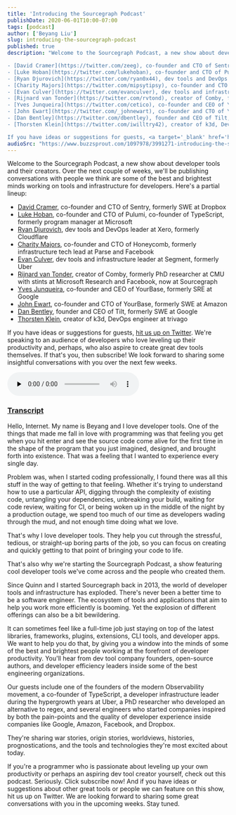 ```yaml
---
title: 'Introducing the Sourcegraph Podcast'
publishDate: 2020-06-01T10:00-07:00
tags: [podcast]
author: ['Beyang Liu']
slug: introducing-the-sourcegraph-podcast
published: true
description: "Welcome to the Sourcegraph Podcast, a new show about developer tools and their creators. Over the next couple of weeks, we'll be publishing conversations with people we think are some of the best and brightest minds working on tools and infrastructure for developers. Here's a partial lineup:

- [David Cramer](https://twitter.com/zeeg), co-founder and CTO of Sentry, formerly SWE at Dropbox\n
- [Luke Hoban](https://twitter.com/lukehoban), co-founder and CTO of Pulumi, co-founder of TypeScript, formerly program manager at Microsoft\n
- [Ryan Djurovich](https://twitter.com/ryan0x44), dev tools and DevOps leader at Xero, formerly Cloudflare\n
- [Charity Majors](https://twitter.com/mipsytipsy), co-founder and CTO of Honeycomb, formerly infrastructure tech lead at Parse and Facebook\n
- [Evan Culver](https://twitter.com/evanculver), dev tools and infrastructure leader at Segment, formerly Uber\n
- [Rijnard van Tonder](https://twitter.com/rvtond), creator of Comby, formerly PhD researcher at CMU with stints at Microsoft Research and Facebook, now at Sourcegraph\n
- [Yves Junqueira](https://twitter.com/cetico), co-founder and CEO of YourBase, formerly SRE at Google\n
- [John Ewart](https://twitter.com/_johnewart), co-founder and CTO of YourBase, formerly SWE at Amazon\n
- [Dan Bentley](https://twitter.com/dbentley), founder and CEO of Tilt, formerly SWE at Google\n
- [Thorsten Klein](https://twitter.com/iwilltry42), creator of k3d, DevOps engineer at trivago\n

If you have ideas or suggestions for guests, <a target='_blank' href='https://twitter.com/sourcegraph'>hit us up on Twitter</a>. We're speaking to an audience of developers who love leveling up their productivity and, perhaps, who also aspire to create great dev tools themselves. If that's you, then subscribe! We look forward to sharing some insightful conversations with you over the next few weeks."
audioSrc: "https://www.buzzsprout.com/1097978/3991271-introducing-the-sourcegraph-podcast.mp3"
---
```


Welcome to the Sourcegraph Podcast, a new show about developer tools and their creators. Over the next couple of weeks, we'll be publishing conversations with people we think are some of the best and brightest minds working on tools and infrastructure for developers. Here's a partial lineup:

- [David Cramer](https://twitter.com/zeeg), co-founder and CTO of Sentry, formerly SWE at Dropbox
- [Luke Hoban](https://twitter.com/lukehoban), co-founder and CTO of Pulumi, co-founder of TypeScript, formerly program manager at Microsoft
- [Ryan Djurovich](https://twitter.com/ryan0x44), dev tools and DevOps leader at Xero, formerly Cloudflare
- [Charity Majors](https://twitter.com/mipsytipsy), co-founder and CTO of Honeycomb, formerly infrastructure tech lead at Parse and Facebook
- [Evan Culver](https://twitter.com/evanculver), dev tools and infrastructure leader at Segment, formerly Uber
- [Rijnard van Tonder](https://twitter.com/rvtond), creator of Comby, formerly PhD researcher at CMU with stints at Microsoft Research and Facebook, now at Sourcegraph
- [Yves Junqueira](https://twitter.com/cetico), co-founder and CEO of YourBase, formerly SRE at Google
- [John Ewart](https://twitter.com/_johnewart), co-founder and CTO of YourBase, formerly SWE at Amazon
- [Dan Bentley](https://twitter.com/dbentley), founder and CEO of Tilt, formerly SWE at Google
- [Thorsten Klein](https://twitter.com/iwilltry42), creator of k3d, DevOps engineer at trivago

If you have ideas or suggestions for guests, <a target="_blank" href="https://twitter.com/sourcegraph">hit us up on Twitter</a>. We're speaking to an audience of developers who love leveling up their productivity and, perhaps, who also aspire to create great dev tools themselves. If that's you, then subscribe! We look forward to sharing some insightful conversations with you over the next few weeks.

<p>
<audio className="object-center w-100" src="https://www.buzzsprout.com/1097978/3991271-introducing-the-sourcegraph-podcast.mp3" controls preload="none"></audio>
</p>

<div className="card-body border-top">
    <h3 className="h4 mb-3">
        <a href="#transcript" id="transcript" className="text-dark">
            Transcript
        </a>
    </h3>

Hello, Internet. My name is Beyang and I love developer tools. One of the things that made me fall in love with programming was that feeling you get when you hit enter and see the source code come alive for the first time in the shape of the program that you just imagined, designed, and brought forth into existence. That was a feeling that I wanted to experience every single day.

Problem was, when I started coding professionally, I found there was all this stuff in the way of getting to that feeling. Whether it's trying to understand how to use a particular API, digging through the complexity of existing code, untangling your dependencies, unbreaking your build, waiting for code review, waiting for CI, or being woken up in the middle of the night by a production outage, we spend too much of our time as developers wading through the mud, and not enough time doing what we love.

That's why I love developer tools. They help you cut through the stressful, tedious, or straight-up boring parts of the job, so you can focus on creating and quickly getting to that point of bringing your code to life.

That's also why we're starting the Sourcegraph Podcast, a show featuring cool developer tools we've come across and the people who created them.

Since Quinn and I started Sourcegraph back in 2013, the world of developer tools and infrastructure has exploded. There's never been a better time to be a software engineer. The ecosystem of tools and applications that aim to help you work more efficiently is booming. Yet the explosion of different offerings can also be a bit bewildering.

It can sometimes feel like a full-time job just staying on top of the latest libraries, frameworks, plugins, extensions, CLI tools, and developer apps. We want to help you do that, by giving you a window into the minds of some of the best and brightest people working at the forefront of developer productivity. You'll hear from dev tool company founders, open-source authors, and developer efficiency leaders inside some of the best engineering organizations.

Our guests include one of the founders of the modern Observability movement, a co-founder of TypeScript, a developer infrastructure leader during the hypergrowth years at Uber, a PhD researcher who developed an alternative to regex, and several engineers who started companies inspired by both the pain-points and the quality of developer experience inside companies like Google, Amazon, Facebook, and Dropbox.

They're sharing war stories, origin stories, worldviews, histories, prognostications, and the tools and technologies they're most excited about today.

If you're a programmer who is passionate about leveling up your own productivity or perhaps an aspiring dev tool creator yourself, check out this podcast. Seriously. Click subscribe now! And if you have ideas or suggestions about other great tools or people we can feature on this show, hit us up on Twitter. We are looking forward to sharing some great conversations with you in the upcoming weeks. Stay tuned.

</div>